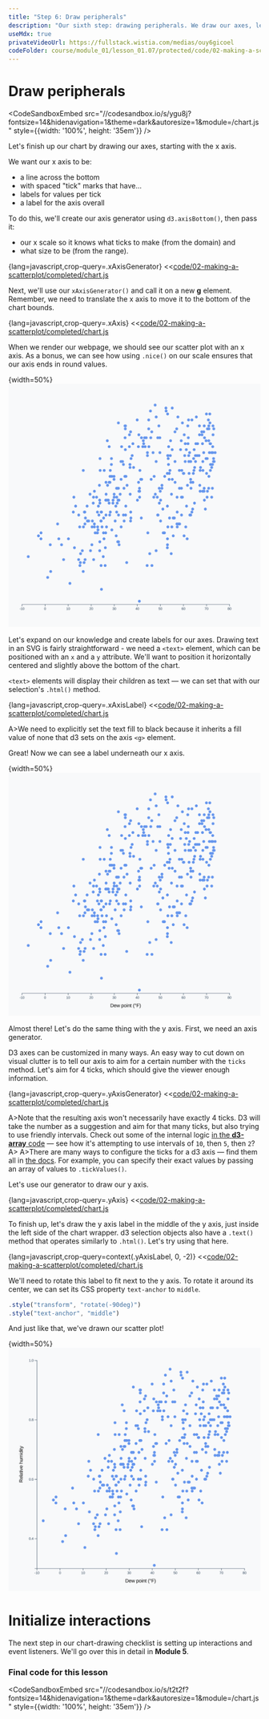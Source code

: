 ```yaml
---
title: "Step 6: Draw peripherals"
description: "Our sixth step: drawing peripherals. We draw our axes, learn about the text SVG element, and how to add (and rotate) labels."
useMdx: true
privateVideoUrl: https://fullstack.wistia.com/medias/ouy6gicoel
codeFolder: course/module_01/lesson_01.07/protected/code/02-making-a-scatterplot/end
---
```


# Draw peripherals

<CodeSandboxEmbed
  src="//codesandbox.io/s/ygu8j?fontsize=14&hidenavigation=1&theme=dark&autoresize=1&module=/chart.js"
  style={{width: '100%', height: '35em'}}
/>

Let's finish up our chart by drawing our axes, starting with the x axis.

We want our x axis to be:

- a line across the bottom
- with spaced "tick" marks that have...
- labels for values per tick
- a label for the axis overall

To do this, we'll create our axis generator using `d3.axisBottom()`, then pass it:

- our x scale so it knows what ticks to make (from the domain) and
- what size to be (from the range).

{lang=javascript,crop-query=.xAxisGenerator}
<<[code/02-making-a-scatterplot/completed/chart.js](./protected/code/02-making-a-scatterplot/completed/chart.js)

Next, we'll use our `xAxisGenerator()` and call it on a new **g** element. Remember, we need to translate the x axis to move it to the bottom of the chart bounds.

{lang=javascript,crop-query=.xAxis}
<<[code/02-making-a-scatterplot/completed/chart.js](./protected/code/02-making-a-scatterplot/completed/chart.js)

When we render our webpage, we should see our scatter plot with an x axis. As a bonus, we can see how using `.nice()` on our scale ensures that our axis ends in round values.

{width=50%}
![Scatterplot with an x axis](./public/images/2-making-a-scatterplot/x-axis.png)

Let's expand on our knowledge and create labels for our axes. Drawing text in an SVG is fairly straightforward - we need a `<text>` element, which can be positioned with an `x` and a `y` attribute. We'll want to position it horizontally centered and slightly above the bottom of the chart.

`<text>` elements will display their children as text — we can set that with our selection's `.html()` method.

{lang=javascript,crop-query=.xAxisLabel}
<<[code/02-making-a-scatterplot/completed/chart.js](./protected/code/02-making-a-scatterplot/completed/chart.js)

A>We need to explicitly set the text fill to black because it inherits a fill value of none that d3 sets on the axis `<g>` element.

Great! Now we can see a label underneath our x axis.

{width=50%}
![Scatter plot with an x axis label](./public/images/2-making-a-scatterplot/x-axis-label.png)

Almost there! Let's do the same thing with the y axis. First, we need an axis generator.

D3 axes can be customized in many ways. An easy way to cut down on visual clutter is to tell our axis to aim for a certain number with the `ticks` method. Let's aim for 4 ticks, which should give the viewer enough information.

{lang=javascript,crop-query=.yAxisGenerator}
<<[code/02-making-a-scatterplot/completed/chart.js](./protected/code/02-making-a-scatterplot/completed/chart.js)

A>Note that the resulting axis won't necessarily have exactly 4 ticks. D3 will take the number as a suggestion and aim for that many ticks, but also trying to use friendly intervals. Check out some of the internal logic [in the **d3-array** code](https://github.com/d3/d3-array/blob/master/src/ticks.js#L44-L52) — see how it's attempting to use intervals of `10`, then `5`, then `2`?
A>
A>There are many ways to configure the ticks for a d3 axis — find them all in [the docs](https://github.com/d3/d3-axis#axis_ticks). For example, you can specify their exact values by passing an array of values to `.tickValues()`.

Let's use our generator to draw our y axis.

{lang=javascript,crop-query=.yAxis}
<<[code/02-making-a-scatterplot/completed/chart.js](./protected/code/02-making-a-scatterplot/completed/chart.js)

To finish up, let's draw the y axis label in the middle of the y axis, just inside the left side of the chart wrapper. d3 selection objects also have a `.text()` method that operates similarly to `.html()`. Let's try using that here.

{lang=javascript,crop-query=context(.yAxisLabel, 0, -2)}
<<[code/02-making-a-scatterplot/completed/chart.js](./protected/code/02-making-a-scatterplot/completed/chart.js)

We'll need to rotate this label to fit next to the y axis. To rotate it around its center, we can set its CSS property `text-anchor` to `middle`.

```javascript
.style("transform", "rotate(-90deg)")
.style("text-anchor", "middle")
```

And just like that, we've drawn our scatter plot!

{width=50%}
![Finished scatterplot](./public/images/2-making-a-scatterplot/scatterplot-finished.png)


# Initialize interactions


The next step in our chart-drawing checklist is setting up interactions and event listeners. We'll go over this in detail in **Module 5**.

### Final code for this lesson

<CodeSandboxEmbed
  src="//codesandbox.io/s/t2t2f?fontsize=14&hidenavigation=1&theme=dark&autoresize=1&module=/chart.js"
  style={{width: '100%', height: '35em'}}
/>